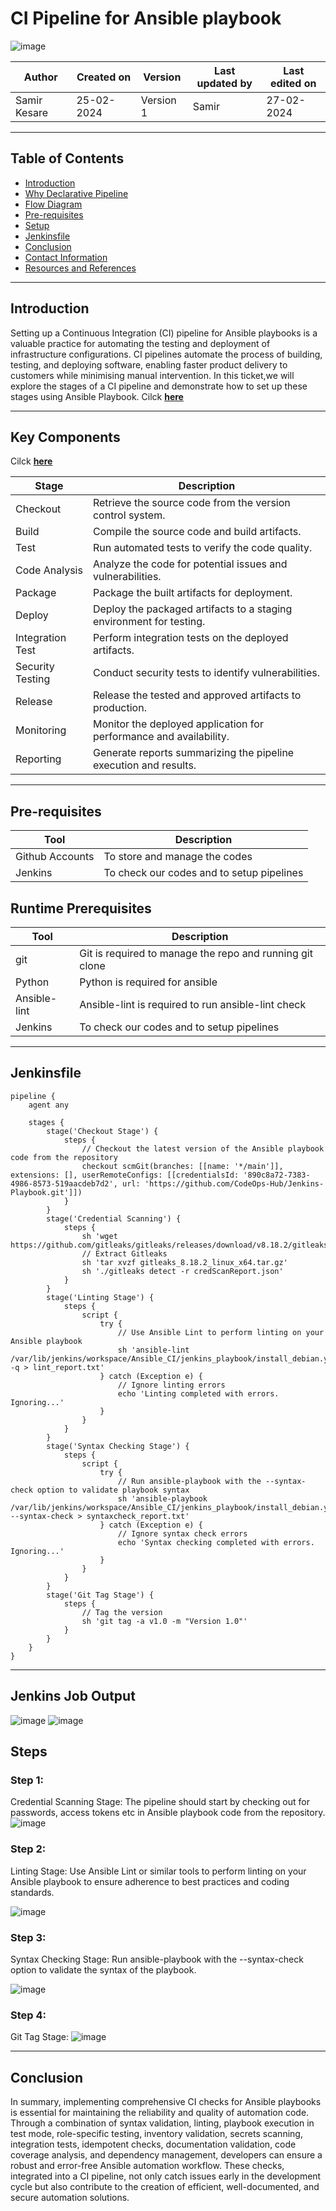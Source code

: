 # CI Pipeline for Ansible playbook

![image](https://github.com/CodeOps-Hub/Documentation/assets/156056570/8b4714ec-7c6b-4f84-8c2e-b29495fd0658)

|   Author        |  Created on   |  Version   | Last updated by  | Last edited on |
| --------------- | --------------| -----------|----------------- | -------------- |
| Samir Kesare |  25-02-2024  |  Version 1 | Samir  | 27-02-2024    |

***
## Table of Contents
+ [Introduction](#Introduction)
+ [Why Declarative Pipeline](#Why-Declarative-Pipeline)
+ [Flow Diagram](#Flow-Diagram)
+ [Pre-requisites](#Pre-requisites)
+ [Setup](#Setup)
+ [Jenkinsfile](#Jenkinsfile)
+ [Conclusion](#Conclusion)
+ [Contact Information](#Contact-Information)
+ [Resources and References](#Resources-and-References)
  
***
## Introduction

Setting up a Continuous Integration (CI) pipeline for Ansible playbooks is a valuable practice for automating the testing and deployment of infrastructure configurations. CI pipelines automate the process of building, testing, and deploying software, enabling faster product delivery to customers while minimising manual intervention. In this ticket,we will explore the stages of a CI pipeline and demonstrate how to set up these stages using Ansible Playbook. Cilck [**here**](https://github.com/avengers-p7/Documentation/blob/main/Application_CI/Implementation/GenericDoc/jenkinsPipeline.md)

***
## Key Components

 Cilck [**here**](https://github.com/CodeOps-Hub/Documentation/blob/main/Application_CI/Design/01-%20Understanding/CI_Concepts.md)

| Stage       | Description                                      | 
|-------------|--------------------------------------------------|
| Checkout    | Retrieve the source code from the version control system. | 
| Build       | Compile the source code and build artifacts.     | 
| Test        | Run automated tests to verify the code quality.   | 
| Code Analysis | Analyze the code for potential issues and vulnerabilities. |
| Package     | Package the built artifacts for deployment.      | 
| Deploy      | Deploy the packaged artifacts to a staging environment for testing. | 
| Integration Test | Perform integration tests on the deployed artifacts. | 
| Security Testing | Conduct security tests to identify vulnerabilities. | 
| Release     | Release the tested and approved artifacts to production. | 
| Monitoring  | Monitor the deployed application for performance and availability. |
| Reporting   | Generate reports summarizing the pipeline execution and results. |

***

## Pre-requisites

| Tool   | Description                          | 
|--------|--------------------------------------|
| Github Accounts | To store and manage the codes| 
| Jenkins | To check our codes and to setup pipelines         |  

## Runtime Prerequisites

| Tool   | Description                          | 
|--------|--------------------------------------|
| git | Git is required to manage the repo and running git clone| 
| Python | Python is required for ansible         |  
| Ansible-lint | Ansible-lint is required to run ansible-lint check         | 
| Jenkins | To check our codes and to setup pipelines         | 

***
## Jenkinsfile
```shell
pipeline {
    agent any
    
    stages {
        stage('Checkout Stage') {
            steps {
                // Checkout the latest version of the Ansible playbook code from the repository
                checkout scmGit(branches: [[name: '*/main']], extensions: [], userRemoteConfigs: [[credentialsId: '890c8a72-7383-4986-8573-519aacdeb7d2', url: 'https://github.com/CodeOps-Hub/Jenkins-Playbook.git']])
            }
        }
        stage('Credential Scanning') {
            steps {
                sh 'wget https://github.com/gitleaks/gitleaks/releases/download/v8.18.2/gitleaks_8.18.2_linux_x64.tar.gz'
                // Extract Gitleaks
                sh 'tar xvzf gitleaks_8.18.2_linux_x64.tar.gz'
                sh './gitleaks detect -r credScanReport.json'
            }
        }
        stage('Linting Stage') {
            steps {
                script {
                    try {
                        // Use Ansible Lint to perform linting on your Ansible playbook
                        sh 'ansible-lint /var/lib/jenkins/workspace/Ansible_CI/jenkins_playbook/install_debian.yml -q > lint_report.txt'
                    } catch (Exception e) {
                        // Ignore linting errors
                        echo 'Linting completed with errors. Ignoring...'
                    }
                }
            }
        }
        stage('Syntax Checking Stage') {
            steps {
                script {
                    try {
                        // Run ansible-playbook with the --syntax-check option to validate playbook syntax
                        sh 'ansible-playbook /var/lib/jenkins/workspace/Ansible_CI/jenkins_playbook/install_debian.yml --syntax-check > syntaxcheck_report.txt'
                    } catch (Exception e) {
                        // Ignore syntax check errors
                        echo 'Syntax checking completed with errors. Ignoring...'
                    }
                }
            }
        }
        stage('Git Tag Stage') {
            steps {
                // Tag the version
                sh 'git tag -a v1.0 -m "Version 1.0"'
            }
        }
    }
}

```
***
## Jenkins Job Output

![image](https://github.com/CodeOps-Hub/Documentation/assets/156056570/7953a041-854c-4680-a0ad-c95ce1f4e8f7)
![image](https://github.com/CodeOps-Hub/Documentation/assets/156056570/17454703-533d-4698-a36b-f5e9ef22444b)


## Steps
### Step 1:

Credential Scanning Stage: The pipeline should start by checking out for passwords, access tokens etc in  Ansible playbook code from the repository.
![image](https://github.com/CodeOps-Hub/Documentation/assets/156056570/1de7cd62-9267-4b36-9bdc-19b9a79dc596)


### Step 2:

Linting Stage: Use Ansible Lint or similar tools to perform linting on your Ansible playbook to ensure adherence to best practices and coding standards.

![image](https://github.com/CodeOps-Hub/Documentation/assets/156056570/3122a40b-4e46-4b27-8188-33d9cc8a9613)


### Step 3:

Syntax Checking Stage: Run ansible-playbook with the --syntax-check option to validate the syntax of the playbook.

![image](https://github.com/CodeOps-Hub/Documentation/assets/156056570/401a40bd-b859-4c7f-ad5b-8333f3ee239d)


### Step 4:

Git Tag Stage: 
![image](https://github.com/CodeOps-Hub/Documentation/assets/156056570/f0d1df3e-a39d-47e1-ade2-81b35c726981)


***
## Conclusion 

In summary, implementing comprehensive CI checks for Ansible playbooks is essential for maintaining the reliability and quality of automation code. Through a combination of syntax validation, linting, playbook execution in test mode, role-specific testing, inventory validation, secrets scanning, integration tests, idempotent checks, documentation validation, code coverage analysis, and dependency management, developers can ensure a robust and error-free Ansible automation workflow. These checks, integrated into a CI pipeline, not only catch issues early in the development cycle but also contribute to the creation of efficient, well-documented, and secure automation solutions.




